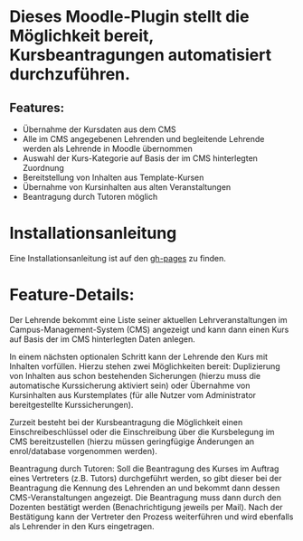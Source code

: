 Dieses Moodle-Plugin stellt die Möglichkeit bereit, Kursbeantragungen automatisiert durchzuführen.
==================================================================================================

Features:
---------

-   Übernahme der Kursdaten aus dem CMS
-   Alle im CMS angegebenen Lehrenden und begleitende Lehrende werden als Lehrende in Moodle übernommen
-   Auswahl der Kurs-Kategorie auf Basis der im CMS hinterlegten Zuordnung
-   Bereitstellung von Inhalten aus Template-Kursen
-   Übernahme von Kursinhalten aus alten Veranstaltungen
-   Beantragung durch Tutoren möglich

Installationsanleitung
======================

Eine Installationsanleitung ist auf den [gh-pages](http://learnweb.github.io/his_unification/) zu finden.

Feature-Details:
================

Der Lehrende bekommt eine Liste seiner aktuellen Lehrveranstaltungen im Campus-Management-System (CMS) angezeigt und kann dann einen Kurs auf Basis der im CMS hinterlegten Daten anlegen.

In einem nächsten optionalen Schritt kann der Lehrende den Kurs mit Inhalten vorfüllen. 
Hierzu stehen zwei Möglichkeiten bereit: 
Duplizierung von Inhalten aus schon bestehenden Sicherungen (hierzu muss die automatische Kurssicherung aktiviert sein) 
oder Übernahme von Kursinhalten aus Kurstemplates (für alle Nutzer vom Administrator bereitgestellte Kurssicherungen).

Zurzeit besteht bei der Kursbeantragung die Möglichkeit einen Einschreibeschlüssel 
oder die Einschreibung über die Kursbelegung im CMS bereitzustellen (hierzu müssen geringfügige Änderungen an enrol/database vorgenommen werden).

Beantragung durch Tutoren: 
Soll die Beantragung des Kurses im Auftrag eines Vertreters (z.B. Tutors) durchgeführt werden, so gibt dieser bei der Beantragung die Kennung des Lehrenden an und bekommt dann dessen CMS-Veranstaltungen angezeigt. 
Die Beantragung muss dann durch den Dozenten bestätigt werden (Benachrichtigung jeweils per Mail). 
Nach der Bestätigung kann der Vertreter den Prozess weiterführen und wird ebenfalls als Lehrender in den Kurs eingetragen.

